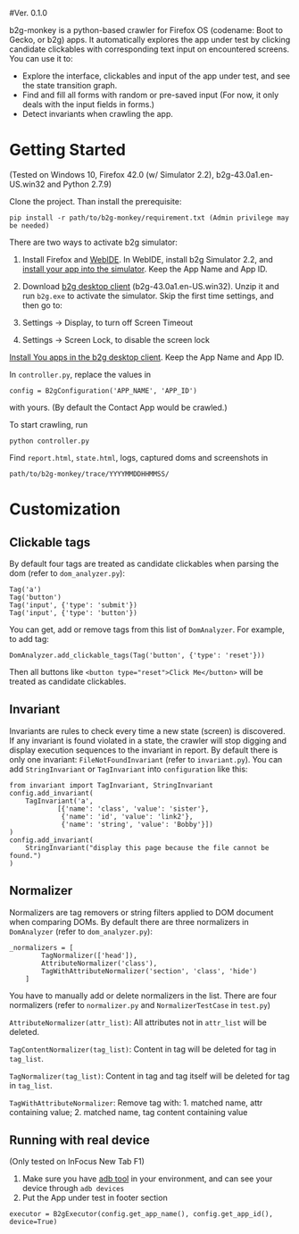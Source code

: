 #Ver. 0.1.0

b2g-monkey is a python-based crawler for Firefox OS (codename: Boot to Gecko, or b2g) apps.  It automatically explores the app under test by clicking candidate clickables with corresponding text input on encountered screens. You can use it to:

* Explore the interface, clickables and input of the app under test, and see the state transition graph.
* Find and fill all forms with random or pre-saved input (For now, it only deals with the input fields in forms.)
* Detect invariants when crawling the app.

# Getting Started

(Tested on Windows 10, Firefox 42.0 (w/ Simulator 2.2), b2g-43.0a1.en-US.win32 and Python 2.7.9)

Clone the project. Than install the prerequisite:

```
pip install -r path/to/b2g-monkey/requirement.txt (Admin privilege may be needed)
```

There are two ways to activate b2g simulator:

1. Install Firefox and [WebIDE](https://developer.mozilla.org/en-US/docs/Tools/WebIDE). In WebIDE, install b2g Simulator 2.2, and [install your app into the simulator](https://developer.mozilla.org/en-US/docs/Tools/WebIDE/Running_and_debugging_apps). Keep the App Name and App ID.

2. Download [b2g desktop client](https://ftp.mozilla.org/pub/b2g/nightly/latest-maple/b2g-43.0a1.en-US.win32.zip) (b2g-43.0a1.en-US.win32). Unzip it and run `b2g.exe` to activate the simulator. Skip the first time settings, and then go to:
  1. Settings -> Display, to turn off Screen Timeout
  2. Settings -> Screen Lock, to disable the screen lock

  [Install You apps in the b2g desktop client](https://github.com/jwlin/b2g-monkey/tree/master/app_example). Keep the App Name and App ID.

In `controller.py`, replace the values in

```
config = B2gConfiguration('APP_NAME', 'APP_ID')
```

with yours. (By default the Contact App would be crawled.)

To start crawling, run

```
python controller.py
```

Find `report.html`, `state.html`, logs, captured doms and screenshots in

```
path/to/b2g-monkey/trace/YYYYMMDDHHMMSS/
```

# Customization

## Clickable tags

By default four tags are treated as candidate clickables when parsing the dom (refer to `dom_analyzer.py`):

```
Tag('a')
Tag('button')
Tag('input', {'type': 'submit'})
Tag('input', {'type': 'button'})
```

You can get, add or remove tags from this list of `DomAnalyzer`. For example, to add tag:

```
DomAnalyzer.add_clickable_tags(Tag('button', {'type': 'reset'}))
```

Then all buttons like `<button type="reset">Click Me</button>` will be treated as candidate clickables.

## Invariant

Invariants are rules to check every time a new state (screen) is discovered. If any invariant is found violated in a state, the crawler will stop digging and display execution sequences to the invariant in report. By default there is only one invariant: `FileNotFoundInvariant` (refer to `invariant.py`). You can add `StringInvariant` or `TagInvariant`  into `configuration` like this:

```
from invariant import TagInvariant, StringInvariant
config.add_invariant(
    TagInvariant('a',
			[{'name': 'class', 'value': 'sister'},
             {'name': 'id', 'value': 'link2'},
             {'name': 'string', 'value': 'Bobby'}])
)
config.add_invariant(
    StringInvariant("display this page because the file cannot be found.")
)
```

## Normalizer

Normalizers are tag removers or string filters applied to DOM document when comparing DOMs. By default there are three normalizers in `DomAnalyzer` (refer to `dom_analyzer.py`):

```
_normalizers = [
        TagNormalizer(['head']),
        AttributeNormalizer('class'),
        TagWithAttributeNormalizer('section', 'class', 'hide')
    ]
```

You have to manually add or delete normalizers in the list. There are four normalizers (refer to `normalizer.py` and `NormalizerTestCase` in `test.py`)

`AttributeNormalizer(attr_list)`: All attributes not in `attr_list` will be deleted.

`TagContentNormalizer(tag_list)`: Content in tag will be deleted for tag in `tag_list`.

`TagNormalizer(tag_list)`: Content in tag and tag itself will be deleted for tag in `tag_list`.

`TagWithAttributeNormalizer`: Remove tag with: 1. matched name, attr containing value; 2. matched name, tag content containing value

## Running with real device 

(Only tested on InFocus New Tab F1)

1. Make sure you have [adb tool](http://developer.android.com/intl/zh-tw/tools/help/adb.html) in your environment, and can see your device through `adb devices`
2. Put the App under test in footer section

```
executor = B2gExecutor(config.get_app_name(), config.get_app_id(), device=True)
```
